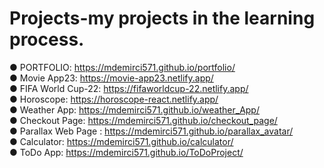 # Projects-my projects in the learning process.
● PORTFOLIO: https://mdemirci571.github.io/portfolio/ <br/>
●	Movie App23:  https://movie-app23.netlify.app/ <br/>
●	FIFA World Cup-22: https://fifaworldcup-22.netlify.app/ <br/>
●	Horoscope:  https://horoscope-react.netlify.app/ <br/>
●	Weather App: https://mdemirci571.github.io/weather_App/ <br/>
●	Checkout Page: https://mdemirci571.github.io/checkout_page/ <br/>
●	Parallax Web Page : https://mdemirci571.github.io/parallax_avatar/ <br/>
●	Calculator: https://mdemirci571.github.io/calculator/ <br/>
● ToDo App: https://mdemirci571.github.io/ToDoProject/
